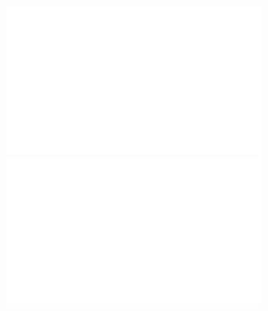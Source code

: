 <!--
https://github.community/t/support-theme-context-for-images-in-light-vs-dark-mode/147981/84
-->
<img src="https://github.com/Alsa2/github-stats/blob/master/generated/overview.svg#gh-dark-mode-only" />
<img src="https://github.com/Alsa2/github-stats/blob/master/generated/languages.svg#gh-dark-mode-only" />

<!--
**Alsa2/Alsa2** is a ✨ _special_ ✨ repository because its `README.md` (this file) appears on your GitHub profile.

Here are some ideas to get you started:

- 🔭 I’m currently working on ...
- 🌱 I’m currently learning ...
- 👯 I’m looking to collaborate on ...
- 🤔 I’m looking for help with ...
- 💬 Ask me about ...
- 📫 How to reach me: ...
- 😄 Pronouns: ...
- ⚡ Fun fact: ...
-->
